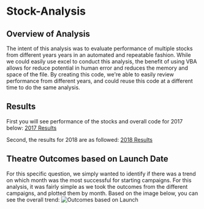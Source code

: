 # Stock-Analysis
## Overview of Analysis
The intent of this analysis was to evaluate performance of multiple stocks from different years years in an automated and repeatable fashion. While we could easily use excel to conduct this analysis, the benefit of using VBA allows for reduce potential in human error and reduces the memory and space of the file. By creating this code, we're able to easily review performance from different years, and could reuse this code at a different time to do the same analysis.

## Results
First you will see performance of the stocks and overall code for 2017 below:
[2017 Results](Resources/VBA_Challenge_2017.png)

Second, the results for 2018 are as followed:
[2018 Results](Resources/VBA_Challenge_2018.png)

## Theatre Outcomes based on Launch Date
For this specific question, we simply wanted to identify if there was a trend on which month was the most successful for starting campaigns. For this analysis, it was fairly simple as we took the outcomes from the different campaigns, and plotted them by month. Based on the image below, you can see the overall trend: 
![Outcomes based on Launch](Resources/Theater_Outcomes_vs_Launch.png)
